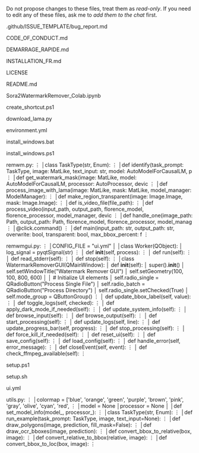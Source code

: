 Do not propose changes to these files, treat them as *read-only*.
If you need to edit any of these files, ask me to *add them to the chat* first.

.github/ISSUE_TEMPLATE/bug_report.md

CODE_OF_CONDUCT.md

DEMARRAGE_RAPIDE.md

INSTALLATION_FR.md

LICENSE

README.md

Sora2WatermarkRemover_Colab.ipynb

create_shortcut.ps1

download_lama.py

environment.yml

install_windows.bat

install_windows.ps1

remwm.py:
⋮
│class TaskType(str, Enum):
⋮
│def identify(task_prompt: TaskType, image: MatLike, text_input: str, model: AutoModelForCausalLM, p
⋮
│def get_watermark_mask(image: MatLike, model: AutoModelForCausalLM, processor: AutoProcessor, devic
⋮
│def process_image_with_lama(image: MatLike, mask: MatLike, model_manager: ModelManager):
⋮
│def make_region_transparent(image: Image.Image, mask: Image.Image):
⋮
│def is_video_file(file_path):
⋮
│def process_video(input_path, output_path, florence_model, florence_processor, model_manager, devic
⋮
│def handle_one(image_path: Path, output_path: Path, florence_model, florence_processor, model_manag
⋮
│@click.command()
⋮
│def main(input_path: str, output_path: str, overwrite: bool, transparent: bool, max_bbox_percent: f
⋮

remwmgui.py:
⋮
│CONFIG_FILE = "ui.yml"
│
│class Worker(QObject):
│    log_signal = pyqtSignal(str)
⋮
│    def __init__(self, process):
⋮
│    def run(self):
⋮
│    def read_stderr(self):
⋮
│    def stop(self):
⋮
│class WatermarkRemoverGUI(QMainWindow):
│    def __init__(self):
│        super().__init__()
│        self.setWindowTitle("Watermark Remover GUI")
│        self.setGeometry(100, 100, 800, 600)
│
│        # Initialize UI elements
│        self.radio_single = QRadioButton("Process Single File")
│        self.radio_batch = QRadioButton("Process Directory")
│        self.radio_single.setChecked(True)
│        self.mode_group = QButtonGroup()
⋮
│    def update_bbox_label(self, value):
⋮
│    def toggle_logs(self, checked):
⋮
│    def apply_dark_mode_if_needed(self):
⋮
│    def update_system_info(self):
⋮
│    def browse_input(self):
⋮
│    def browse_output(self):
⋮
│    def start_processing(self):
⋮
│    def update_logs(self, line):
⋮
│    def update_progress_bar(self, progress):
⋮
│    def stop_processing(self):
⋮
│    def force_kill_if_needed(self):
⋮
│    def reset_ui(self):
⋮
│    def save_config(self):
⋮
│    def load_config(self):
⋮
│    def handle_error(self, error_message):
⋮
│    def closeEvent(self, event):
⋮
│    def check_ffmpeg_available(self):
⋮

setup.ps1

setup.sh

ui.yml

utils.py:
⋮
│colormap = ['blue', 'orange', 'green', 'purple', 'brown', 'pink', 'gray', 'olive', 'cyan', 'red',
⋮
│model = None
│processor = None
│
│def set_model_info(model_, processor_):
⋮
│class TaskType(str, Enum):
⋮
│def run_example(task_prompt: TaskType, image, text_input=None):
⋮
│def draw_polygons(image, prediction, fill_mask=False):
⋮
│def draw_ocr_bboxes(image, prediction):
⋮
│def convert_bbox_to_relative(box, image):
⋮
│def convert_relative_to_bbox(relative, image):
⋮
│def convert_bbox_to_loc(box, image):
⋮

